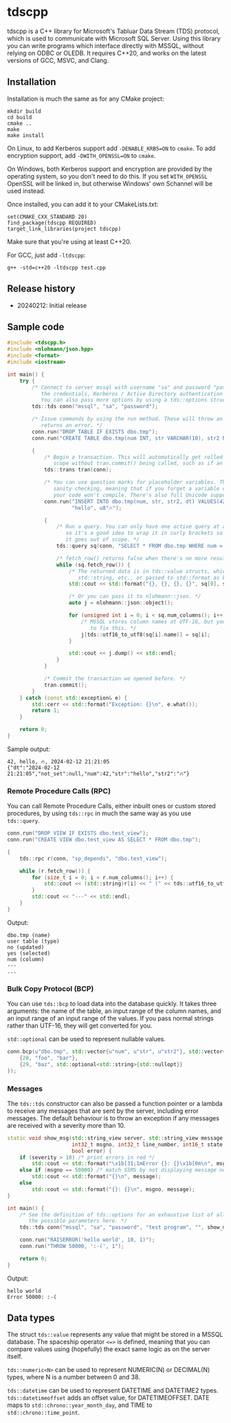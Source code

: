 tdscpp
======

tdscpp is a C++ library for Microsoft's Tabluar Data Stream (TDS) protocol, which is used to communicate with Microsoft SQL Server. Using this library you can write programs which interface directly with MSSQL, without relying on ODBC or OLEDB. It requires C++20, and works on the latest versions of GCC, MSVC, and Clang.

Installation
------------

Installation is much the same as for any CMake project:

````
mkdir build
cd build
cmake ..
make
make install
````

On Linux, to add Kerberos support add `-DENABLE_KRB5=ON` to `cmake`. To add encryption
support, add `-DWITH_OPENSSL=ON` to `cmake`.

On Windows, both Kerberos support and encryption are provided by the operating system,
so you don't need to do this. If you set `WITH_OPENSSL` OpenSSL will be linked in,
but otherwise Windows' own Schannel will be used instead.

Once installed, you can add it to your CMakeLists.txt:

````
set(CMAKE_CXX_STANDARD 20)
find_package(tdscpp REQUIRED)
target_link_libraries(project tdscpp)
````

Make sure that you're using at least C++20.

For GCC, just add `-ltdscpp`:
````
g++ -std=c++20 -ltdscpp test.cpp
````

Release history
---------------

* 20240212: Initial release

Sample code
-----------

````cpp
#include <tdscpp.h>
#include <nlohmann/json.hpp>
#include <format>
#include <iostream>

int main() {
    try {
        /* Connect to server mssql with username "sa" and password "password". If you omit
           the credentials, Kerberos / Active Directory authentication will be used.
           You can also pass more options by using a tds::options struct instead. */
        tds::tds conn("mssql", "sa", "password");

        /* Issue commands by using the run method. These will throw an exception if the server
           returns an error. */
        conn.run("DROP TABLE IF EXISTS dbo.tmp");
        conn.run("CREATE TABLE dbo.tmp(num INT, str VARCHAR(10), str2 NVARCHAR(10), dt DATETIME2(0), not_set INT)");

        {
            /* Begin a transaction. This will automatically get rolled back if it goes out of
               scope without tran.commit() being called, such as if an exception is thrown. */
            tds::trans tran(conn);

            /* You can use question marks for placeholder variables. There's basic constexpr
               sanity checking, meaning that if you forget a variable or have mismatched brackets
               your code won't compile. There's also full Unicode support. */
            conn.run("INSERT INTO dbo.tmp(num, str, str2, dt) VALUES(42, ?, ?, GETDATE())",
                     "hello", u8"🔥");

            {
                /* Run a query. You can only have one active query at a time per connection,
                   so it's a good idea to wrap it in curly brackets so it gets released when
                   it goes out of scope. */
                tds::query sq(conn, "SELECT * FROM dbo.tmp WHERE num = ?", 42);

                /* fetch_row() returns false when there's no more results. */
                while (sq.fetch_row()) {
                    /* The returned data is in tds::value structs, which can be cast to int,
                       std::string, etc., or passed to std::format as below. */
                    std::cout << std::format("{}, {}, {}, {}", sq[0], sq[1], sq[2], sq[3]) << std::endl;

                    /* Or you can pass it to nlohmann::json. */
                    auto j = nlohmann::json::object();

                    for (unsigned int i = 0; i < sq.num_columns(); i++) {
                        /* MSSQL stores column names at UTF-16, but you can use tds::utf16_to_utf8
                           to fix this. */
                        j[tds::utf16_to_utf8(sq[i].name)] = sq[i];
                    }

                    std::cout << j.dump() << std::endl;
                }
            }

            /* Commit the transaction we opened before. */
            tran.commit();
        }
    } catch (const std::exception& e) {
        std::cerr << std::format("Exception: {}\n", e.what());
        return 1;
    }

    return 0;
}
````

Sample output:
````
42, hello, 🔥, 2024-02-12 21:21:05
{"dt":"2024-02-12 21:21:05","not_set":null,"num":42,"str":"hello","str2":"🔥"}
````

### Remote Procedure Calls (RPC)

You can call Remote Procedure Calls, either inbuilt ones or custom stored procedures,
by using `tds::rpc` in much the same way as you use `tds::query`.

````cpp
conn.run("DROP VIEW IF EXISTS dbo.test_view");
conn.run("CREATE VIEW dbo.test_view AS SELECT * FROM dbo.tmp");

{
    tds::rpc r(conn, "sp_depends", "dbo.test_view");

    while (r.fetch_row()) {
        for (size_t i = 0; i < r.num_columns(); i++) {
            std::cout << (std::string)r[i] << " (" << tds::utf16_to_utf8(r[i].name) << ")" << std::endl;
        }
        std::cout << "---" << std::endl;
    }
}
````

Output:
````
dbo.tmp (name)
user table (type)
no (updated)
yes (selected)
num (column)
---
...
````

### Bulk Copy Protocol (BCP)

You can use `tds::bcp` to load data into the database quickly. It takes three arguments:
the name of the table, an input range of the column names, and an input range of
an input range of the values. If you pass normal strings rather than UTF-16, they will
get converted for you.

`std::optional` can be used to represent nullable values.

````cpp
conn.bcp(u"dbo.tmp", std::vector{u"num", u"str", u"str2"}, std::vector<std::vector<tds::value>>{
    {28, "foo", "bar"},
    {29, "baz", std::optional<std::string>{std::nullopt}}
});
````

### Messages

The `tds::tds` constructor can also be passed a function pointer or a lambda to receive
any messages that are sent by the server, including error messages. The default behaviour
is to throw an exception if any messages are received with a severity more than 10.

````cpp
static void show_msg(std::string_view server, std::string_view message, std::string_view proc_name,
                     int32_t msgno, int32_t line_number, int16_t state, uint8_t severity,
                     bool error) {
    if (severity > 10) /* print errors in red */
        std::cout << std::format("\x1b[31;1mError {}: {}\x1b[0m\n", msgno, message);
    else if (msgno == 50000) /* match SSMS by not displaying message no. if 50000 (RAISERROR etc.) */
        std::cout << std::format("{}\n", message);
    else
        std::cout << std::format("{}: {}\n", msgno, message);
}

int main() {
    /* See the definition of tds::options for an exhaustive list of all
       the possible parameters here. */
    tds::tds conn("mssql", "sa", "password", "test program", "", show_msg);

    conn.run("RAISERROR('hello world', 10, 1)");
    conn.run("THROW 50000, ':-(', 1");

    return 0;
}
````

Output:
````
hello world
Error 50000: :-(
````

Data types
----------

The struct `tds::value` represents any value that might be stored in a MSSQL database. The spaceship
operator `<=>` is defined, meaning that you can compare values using (hopefully) the
exact same logic as on the server itself.

`tds::numeric<N>` can be used to represent NUMERIC(N) or DECIMAL(N) types, where
N is a number between 0 and 38.

`tds::datetime` can be used to represent DATETIME and DATETIME2 types. `tds::datetimeoffset`
adds an offset value, for DATETIMEOFFSET. DATE maps to `std::chrono::year_month_day`,
and TIME to `std::chrono::time_point`.
